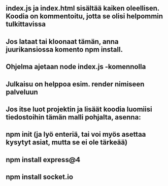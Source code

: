 ## index.js ja index.html sisältää kaiken oleellisen. Koodia on kommentoitu, jotta se olisi helpommin tulkittavissa

## Jos lataat tai kloonaat tämän, anna juurikansiossa komento npm install.

## Ohjelma ajetaan node index.js -komennolla

## Julkaisu on helppoa esim. render nimiseen palveluun

## Jos itse luot projektin ja lisäät koodia luomiisi tiedostoihin tämän malli pohjalta, asenna:
## npm init (ja lyö enteriä, tai voi myös asettaa kysytyt asiat, mutta se ei ole tärkeää)
## npm install express@4
## npm install socket.io
